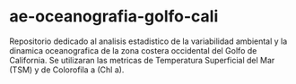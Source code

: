# ae-oceanografia-golfo-cali
Repositorio dedicado al analisis estadistico de la variabilidad ambiental y la dinamica oceanografica de la zona costera occidental del Golfo de California. Se utilizaran las metricas de Temperatura Superficial del Mar (TSM) y de Colorofila a (Chl a).
